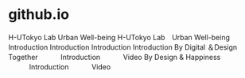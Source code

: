 # github.io

H-UTokyo Lab Urban Well-being
H-UTokyo Lab　Urban Well-being
   Introduction   Introduction   Introduction   Introduction
By Digital ＆Design Together
　　　Introduction
　　　Video
By Design & Happiness
　　　Introduction
　　　Video

